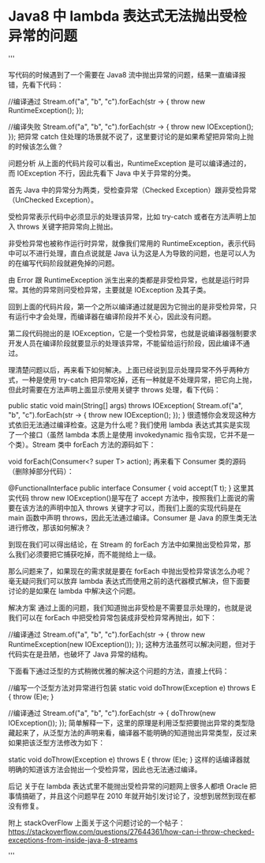 # Java8 中 lambda 表达式无法抛出受检异常的问题

'''

写代码的时候遇到了一个需要在 Java8 流中抛出异常的问题，结果一直编译报错，先看下代码：

//编译通过
Stream.of("a", "b", "c").forEach(str -> {
throw new RuntimeException();
});

//编译失败
Stream.of("a", "b", "c").forEach(str -> {
throw new IOException();
});
把异常 catch 住处理的场景就不说了，这里要讨论的是如果希望把异常向上抛的时候该怎么做？

问题分析
从上面的代码片段可以看出，RuntimeException 是可以编译通过的，而 IOException 不行，因此先看下 Java 中关于异常的分类。

首先 Java 中的异常分为两类，受检查异常（Checked Exception）跟非受检异常（UnChecked Exception）。

受检异常表示代码中必须显示的处理该异常，比如 try-catch 或者在方法声明上加入 throws 关键字把异常向上抛出。

非受检异常也被称作运行时异常，就像我们常用的 RuntimeException，表示代码中可以不进行处理，直白点说就是 Java 认为这是人为导致的问题，也是可以人为的在编写代码阶段就避免掉的问题。

由 Error 跟 RuntimeException 派生出来的类都是非受检异常，也就是运行时异常。其他的异常则问受检异常，主要就是 IOException 及其子类。

回到上面的代码片段，第一个之所以编译通过就是因为它抛出的是非受检异常，只有运行中才会处理，而编译器在编译阶段并不关心，因此没有问题。

第二段代码抛出的是 IOException，它是一个受检异常，也就是说编译器强制要求开发人员在编译阶段就要显示的处理该异常，不能留给运行阶段，因此编译不通过。

理清楚问题以后，再来看下如何解决。上面已经说到显示处理异常不外乎两种方式，一种是使用 try-catch 把异常吃掉，还有一种就是不处理异常，把它向上抛，但此时需要在方法声明上面显示使用关键字 throws 处理，看下代码：

public static void main(String[] args) throws IOException{
Stream.of("a", "b", "c").forEach(str -> {
throw new IOException();
});
}
很遗憾你会发现这种方式依旧无法通过编译检查。这是为什么呢？我们使用 lambda 表达式其实是实现了一个接口（虽然 lambda 本质上是使用 invokedynamic 指令实现，它并不是一个类）。Stream 类中 forEach 方法的源码如下：

void forEach(Consumer<? super T> action);
再来看下 Consumer 类的源码（删除掉部分代码）：

@FunctionalInterface
public interface Consumer<T> {
void accept(T t);
}
这里其实代码 throw new IOException()是写在了 accept 方法中，按照我们上面说的需要在该方法的声明中加入 throws 关键字才可以，而我们上面的实现代码是在 main 函数中声明 throws，因此无法通过编译。Consumer 是 Java 的原生类无法进行修改，那该如何解决？

到现在我们可以得出结论，在 Stream 的 forEach 方法中如果抛出受检异常，那么我们必须要把它捕获吃掉，而不能抛给上一级。

那么问题来了，如果现在的需求就是要在 forEach 中抛出受检异常该怎么办呢？毫无疑问我们可以放弃 lambda 表达式而使用之前的迭代器模式解决，但下面要讨论的是如果在 lambda 中解决这个问题。

解决方案
通过上面的问题，我们知道抛出非受检是不需要显示处理的，也就是说我们可以在 forEach 中把受检异常包装成非受检异常再抛出，如下：

//编译通过
Stream.of("a", "b", "c").forEach(str -> {
throw new RuntimeException(new IOException());
});
这种方法虽然可以解决问题，但对于代码实在是丑陋，也破坏了 Java 异常的结构。

下面看下通过泛型的方式稍微优雅的解决这个问题的方法，直接上代码：

//编写一个泛型方法对异常进行包装
static <E extends Exception> void doThrow(Exception e) throws E {
throw (E)e;
}

//编译通过
Stream.of("a", "b", "c").forEach(str -> {
doThrow(new IOException());
});
简单解释一下，这里的原理是利用泛型把要抛出异常的类型隐藏起来了，从泛型方法的声明来看，编译器不能明确的知道抛出异常类型，反过来如果把该泛型方法修改为如下：

static <E extends IOException> void doThrow(Exception e) throws E {
throw (E)e;
}
这样的话编译器就明确的知道该方法会抛出一个受检异常，因此也无法通过编译。

后记
关于在 lambda 表达式里不能抛出受检异常的问题网上很多人都喷 Oracle 把事情搞砸了，并且这个问题早在 2010 年就开始引发讨论了，没想到居然到现在都没有修复。

附上 stackOverFlow 上面关于这个问题讨论的一个帖子：
https://stackoverflow.com/questions/27644361/how-can-i-throw-checked-exceptions-from-inside-java-8-streams

'''
